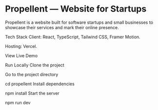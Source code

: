 # Propellent — Website for Startups
Propellent is a website built for software startups and small businesses to showcase their services and mark their online presence.

Tech Stack
Client: React, TypeScript, Tailwind CSS, Framer Motion.

Hosting: Vercel.


View Live Demo

Run Locally
Clone the project

 
Go to the project directory

  cd propellent
Install dependencies

  npm install
Start the server

  npm run dev
